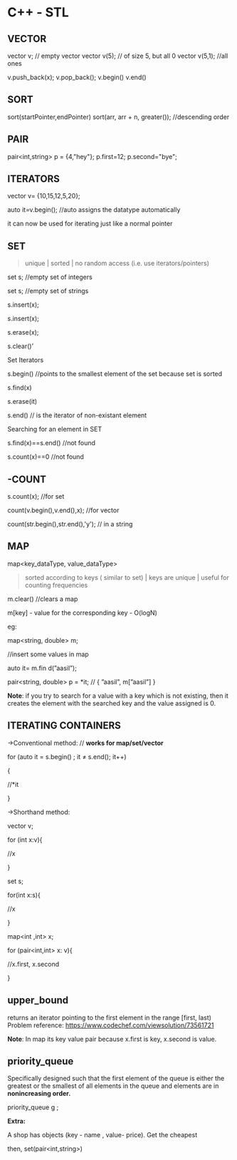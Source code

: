 # C++ - STL

## **VECTOR**

vector <int> v; // empty vector
vector <int> v(5); // of size 5, but all 0
vector <int> v(5,1); //all ones

v.push_back(x); v.pop_back();
v.begin()   v.end()

## **SORT**

sort(startPointer,endPointer)
sort(arr, arr + n, greater<int>()); //descending order

## **PAIR**

pair<int,string> p = {4,"hey"};
p.first=12;
p.second="bye";

## **ITERATORS**

vector<int> v= {10,15,12,5,20};

auto it=v.begin(); //auto assigns the datatype automatically 

it can now be used for iterating just like a normal pointer

## **SET**

> unique | sorted | no random access (i.e. use iterators/pointers)
> 

set<int> s; //empty set of integers

set<string> s; //empty set of strings

s.insert(x);

s.insert(x);

s.erase(x); 

s.clear()’

Set Iterators

s.begin() //points to the smallest element of the set because set is sorted

s.find(x)

s.erase(it) 

s.end() // is the iterator of non-existant element

Searching for an element in SET

s.find(x)==s.end() //not found

s.count(x)==0 //not found

## -**COUNT**

s.count(x); //for set

count(v.begin(),v.end(),x); //for vector

count(str.begin(),str.end(),'y'); // in  a string

## **MAP**

map<key_dataType, value_dataType>

> sorted according to keys ( similar to set) | keys are unique | useful for counting frequencies
> 

m.clear() //clears a map

m[key] - value for the corresponding key - O(logN)

eg:

map<string, double> m;

//insert some values in map

auto it= m.fin d(”aasil”);

pair<string, double> p  = *it; // { ”aasil”, m[”aasil”] }

**Note**: if you try to search for a value with a key which is not existing, then it creates the element with the searched key and the value assigned is 0.    

## **ITERATING CONTAINERS**

->Conventional method: // **works for map/set/vector**

for (auto it = s.begin() ; it ≠ s.end(); it++)

{

//*it

}

->Shorthand method:

vector <int> v;

for (int x:v){

//x

}

set<int> s;

for(int x:s){

//x

}

map<int ,int> x;

for (pair<int,int> x: v){

//x.first, x.second

}

  
## **upper_bound**

returns an iterator pointing to the first element in the range [first, last)
Problem reference: https://www.codechef.com/viewsolution/73561721
  
**Note**: In map its key value pair because x.first is key, x.second is value.

## **priority_queue**
Specifically designed such that the first element of the queue is either 
the greatest or the smallest of all elements in the queue and elements are in 
**nonincreasing order.**

priority_queue<int> g ;
  
**Extra:**

A shop has objects (key - name , value- price). Get the cheapest

then, set(pair<int,string>)
